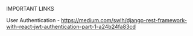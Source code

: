 IMPORTANT LINKS

User Authentication - https://medium.com/swlh/django-rest-framework-with-react-jwt-authentication-part-1-a24b24fa83cd